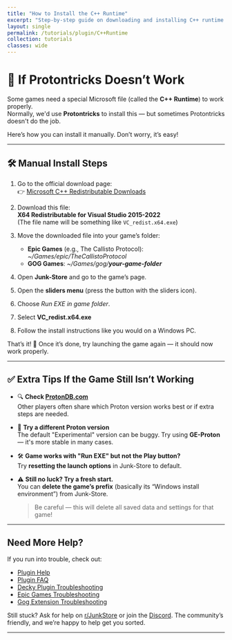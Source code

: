 ```yaml
---
title: "How to Install the C++ Runtime"
excerpt: "Step-by-step guide on downloading and installing C++ runtime dependency"
layout: single
permalink: /tutorials/plugin/C++Runtime 
collection: tutorials
classes: wide
---
```


# 🚀 If Protontricks Doesn’t Work

Some games need a special Microsoft file (called the **C++ Runtime**) to work properly.  
Normally, we'd use **Protontricks** to install this — but sometimes Protontricks doesn't do the job.

Here’s how you can install it manually. Don’t worry, it’s easy!

---

## 🛠️ Manual Install Steps

1. Go to the official download page:  
   👉 [Microsoft C++ Redistributable Downloads](https://learn.microsoft.com/en-us/cpp/windows/latest-supported-vc-redist?view=msvc-170)

2. Download this file:  
   **X64 Redistributable for Visual Studio 2015-2022**  
   (The file name will be something like `VC_redist.x64.exe`)

3. Move the downloaded file into your game’s folder:  
   - **Epic Games** (e.g., The Callisto Protocol): *~/Games/epic/TheCallistoProtocol*
   - **GOG Games**:  *~/Games/gog/**your-game-folder***

4. Open **Junk-Store** and go to the game’s page.

5. Open the **sliders menu** (press the button with the sliders icon).

6. Choose *Run EXE in game folder*.

7. Select **VC_redist.x64.exe**

8. Follow the install instructions like you would on a Windows PC.

That’s it! 🎉 Once it’s done, try launching the game again — it should now work properly.

---

## ✅ Extra Tips If the Game Still Isn’t Working

- 🔍 **Check [ProtonDB.com](https://www.protondb.com)**  
  Other players often share which Proton version works best or if extra steps are needed.

- 🔄 **Try a different Proton version**  
  The default "Experimental" version can be buggy. Try using **GE-Proton** — it's more stable in many cases.

- 🛠 **Game works with "Run EXE" but not the Play button?**  
  Try **resetting the launch options** in Junk-Store to default.

- ⚠️ **Still no luck? Try a fresh start.**  
  You can **delete the game’s prefix** (basically its “Windows install environment”) from Junk-Store.  
  > Be careful — this will delete all saved data and settings for that game!

---

## Need More Help?

If you run into trouble, check out:
- [Plugin Help](/deckyhelp)
- [Plugin FAQ](/faq/deckyfaq)
- [Decky Plugin Troubleshooting](/troubleshooting/plugin)
- [Epic Games Troubleshooting](/troubleshooting/epic)
- [Gog Extension Troubleshooting](/troubleshooting/gog)

Still stuck? Ask for help on [r/JunkStore](https://www.reddit.com/r/JunkStore/) or join the [Discord](https://discord.gg/6mRUhR6Teh). The community’s friendly, and we’re happy to help get you sorted.

---
